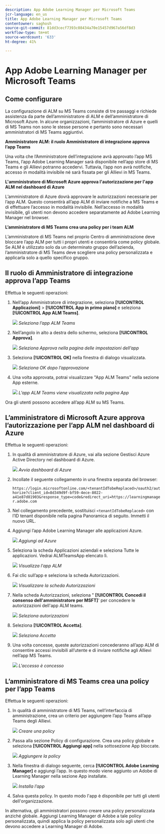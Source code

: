 ```yaml
---
description: App Adobe Learning Manager per Microsoft Teams
jcr-language: en_us
title: App Adobe Learning Manager per Microsoft Teams
contentowner: saghosh
source-git-commit: 81dd3cecf7393c08434a70e15457d967a56df8d3
workflow-type: tm+mt
source-wordcount: '633'
ht-degree: 41%

---
```



# App Adobe Learning Manager per Microsoft Teams

## Come configurare

La configurazione di ALM su MS Teams consiste di tre passaggi e richiede assistenza da parte dell’amministratore di ALM e dell’amministratore di Microsoft Azure. In alcune organizzazioni, l’amministratore di Azure e quelli di MS Teams non sono le stesse persone e pertanto sono necessari amministratori di MS Teams aggiuntivi.

**Amministratore ALM: il ruolo Amministratore di integrazione approva l’app Teams**

Una volta che l’Amministratore dell’integrazione avrà approvato l’app MS Teams, l’app Adobe Learning Manager sarà disponibile nell’app store di MS Teams e gli Allievi potranno accedervi. Tuttavia, l’app non avrà notifiche, accesso in modalità invisibile né sarà fissata per gli Allievi in MS Teams.

**L&#39;amministratore di Microsoft Azure approva l&#39;autorizzazione per l&#39;app ALM nel dashboard di Azure**

L’amministratore di Azure dovrà approvare le autorizzazioni necessarie per l’app ALM. Questo consentirà all’app ALM di inviare notifiche a MS Teams e di effettuare l’accesso in modalità invisibile. Nell’accesso in modalità invisibile, gli utenti non devono accedere separatamente ad Adobe Learning Manager nel browser.

**L’amministratore di MS Teams crea una policy per i team ALM**

L’amministratore di MS Teams nel proprio Centro di amministrazione deve bloccare l’app ALM per tutti i propri utenti e consentirla come policy globale. Se ALM è utilizzato solo da un determinato gruppo dell’azienda, l’amministratore di MS Teams deve scegliere una policy personalizzata e applicarla solo a quello specifico gruppo.

## Il ruolo di Amministratore di integrazione approva l’app Teams

Effettua le seguenti operazioni:

1. Nell’app Amministratore di integrazione, seleziona **[!UICONTROL Applicazioni]** > **[!UICONTROL App in primo piano]** e seleziona **[!UICONTROL App ALM Teams]**.

   ![](assets/featuredapps.jpg)
   *Seleziona l’app ALM Teams*

1. Nell’angolo in alto a destra dello schermo, seleziona **[!UICONTROL Approva]**.

   ![](assets/integration_admin_approval_form.jpg)
   *Seleziona Approva nella pagina delle impostazioni dell’app*

1. Seleziona **[!UICONTROL OK]** nella finestra di dialogo visualizzata.

   ![](assets/integration_admin_approved_dialog_box.jpg)
   *Seleziona OK dopo l’approvazione*

1. Una volta approvata, potrai visualizzare &quot;App ALM Teams&quot; nella sezione App esterne.

   ![](assets/integration_admin_external_apps.jpg)
   *L’app ALM Teams viene visualizzata nella pagina App*

Ora gli utenti possono accedere all’app ALM su MS Teams.

## L’amministratore di Microsoft Azure approva l’autorizzazione per l’app ALM nel dashboard di Azure

Effettua le seguenti operazioni:

1. In qualità di amministratore di Azure, vai alla sezione Gestisci Azure Active Directory nel dashboard di Azure.

   ![](assets/microsoft_azure.jpg)
   *Avvia dashboard di Azure*

1. Incollate il seguente collegamento in una finestra separata del browser:

   `https://login.microsoftonline.com/<tenantIdTobeReplaced>/oauth2/authorize?client_id=8d349d9f-bf59-4ece-8022-a41e87d81903&response_type=code&redirect_uri=https://learningmanager.adobe.com`

1. Nel collegamento precedente, sostituisci `<tenantIdTobeReplaced>` con l’ID tenant disponibile nella pagina Panoramica di seguito. Immetti il nuovo URL.

1. Aggiungi l’app Adobe Learning Manager alle applicazioni Azure.

   ![](assets/microsoft_azure_dashboard.jpg)
   *Aggiungi ad Azure*

1. Seleziona la scheda Applicazioni aziendali e seleziona Tutte le applicazioni. Vedrai ALMTeamsApp elencato lì.

   ![](assets/microsoft_azure_enterprise_applications.jpg)
   *Visualizza l&#39;app ALM*

1. Fai clic sull’app e seleziona la scheda Autorizzazioni.

   ![](assets/microsoft_azure_ALMTeamsNonProdApp.jpg)
   *Visualizzare la scheda Autorizzazioni*

1. Nella scheda Autorizzazioni, seleziona &quot; **[!UICONTROL Concedi il consenso dell&#39;amministratore per MSFT]**&#39; per concedere le autorizzazioni dell&#39;app ALM teams.

   ![](assets/microsoft_azure_ALMTeamsNonProdApp_permissions.jpg)
   *Seleziona autorizzazioni*

1. Seleziona **[!UICONTROL Accetta]**.

   ![](assets/microsoft_azure_ALMTeamsNonProdApp_permission_request.jpg)
   *Seleziona Accetta*

1. Una volta concesse, queste autorizzazioni concederanno all’app ALM di consentire accessi invisibili all’utente e di inviare notifiche agli Allievi nell’app MS Teams.

   ![](assets/microsoft_azure_ALMTeamsNonProdApp_permission_request_granted.jpg)
   *L&#39;accesso è concesso*

## L’amministratore di MS Teams crea una policy per l’app Teams

Effettua le seguenti operazioni:

1. In qualità di amministratore di MS Teams, nell’interfaccia di amministrazione, crea un criterio per aggiungere l’app Teams all’app Teams degli Allievi.

   ![](assets/microsoft_teams_admin_center.png)
   *Creare una policy*

1. Passa alla sezione Policy di configurazione. Crea una policy globale e seleziona **[!UICONTROL Aggiungi app]** nella sottosezione App bloccate.

   ![](assets/microsoft_teams_admin_center_add_installed_apps.png)
   *Aggiungere la policy*

1. Nella finestra di dialogo seguente, cerca **[!UICONTROL Adobe Learning Manager]** e aggiungi l’app. In questo modo viene aggiunto un Adobe di Learning Manager nella sezione App installate.

   ![](assets/microsoft_teams_admin_center_installed_apps.png)
   *Installa l’app*

1. Salva questa policy. In questo modo l&#39;app è disponibile per tutti gli utenti dell&#39;organizzazione.

In alternativa, gli amministratori possono creare una policy personalizzata anziché globale. Aggiungi Learning Manager di Adobe a tale policy personalizzata, quindi applica la policy personalizzata solo agli utenti che devono accedere a Learning Manager di Adobe.
